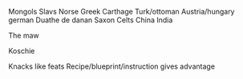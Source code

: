 Mongols
Slavs
Norse
Greek
Carthage
Turk/ottoman
Austria/hungary
german
Duathe de danan
Saxon
Celts
China
India

The maw

Koschie 

Knacks like feats
Recipe/blueprint/instruction gives advantage 
